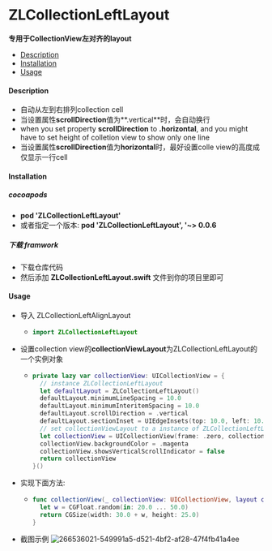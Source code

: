 # ZLCollectionLeftLayout
**专用于CollectionView左对齐的layout**



- [Description](#Description)
- [Installation](#Installation)
- [Usage](#Usage)



#### Description

-  自动从左到右排列collection cell
-  当设置属性**scrollDirection**值为**.vertical**时，会自动换行
-  when you set property **scrollDirection** to **.horizontal**, and you might have to set height of colletion view to show only one line
-  当设置属性**scrollDirection**值为**horizontal**时，最好设置colle view的高度成仅显示一行cell



#### Installation

##### cocoapods

- **pod 'ZLCollectionLeftLayout'**
- 或者指定一个版本:  **pod 'ZLCollectionLeftLayout', '~> 0.0.6**

##### 下载 framwork

- 下载仓库代码
- 然后添加 **ZLCollectionLeftLayout.swift** 文件到你的项目里即可

#### Usage

- 导入 ZLCollectionLeftAlignLayout

  - ```swift
    import ZLCollectionLeftLayout
    ```

- 设置collection view的**collectionViewLayout**为ZLCollectionLeftLayout的一个实例对象

  - ```swift
    private lazy var collectionView: UICollectionView = {
      // instance ZLCollectionLeftLayout
      let defaultLayout = ZLCollectionLeftLayout()
      defaultLayout.minimumLineSpacing = 10.0
      defaultLayout.minimumInteritemSpacing = 10.0
      defaultLayout.scrollDirection = .vertical
      defaultLayout.sectionInset = UIEdgeInsets(top: 10.0, left: 10.0, bottom: 20.0, right: 10.0)
      // set collectionViewLayout to a instance of ZLCollectionLeftLayout
      let collectionView = UICollectionView(frame: .zero, collectionViewLayout: defaultLayout)
      collectionView.backgroundColor = .magenta
      collectionView.showsVerticalScrollIndicator = false
      return collectionView
    }()
    ```

- 实现下面方法: 

  - ```swift
    func collectionView(_ collectionView: UICollectionView, layout collectionViewLayout: UICollectionViewLayout, sizeForItemAt indexPath: IndexPath) -> CGSize { 
      let w = CGFloat.random(in: 20.0 ... 50.0)
      return CGSize(width: 30.0 + w, height: 25.0)
    }
    ```

  



- 截图示例
![266536021-549991a5-d521-4bf2-af28-47f4fb41a4ee](https://github.com/TsinHzl/ZLCollectionLeftLayout/assets/9133239/866ea316-b65a-4c38-a063-ca8bc5cb8429)



